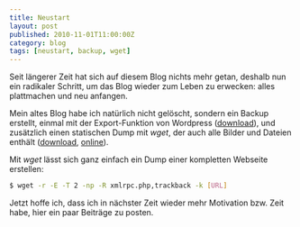 ```yaml
---
title: Neustart
layout: post
published: 2010-11-01T11:00:00Z
category: blog
tags: [neustart, backup, wget]
---
```


Seit längerer Zeit hat sich auf diesem Blog nichts mehr getan, deshalb
nun ein radikaler Schritt, um das Blog wieder zum Leben zu erwecken:
alles plattmachen und neu anfangen.

Mein altes Blog habe ich natürlich nicht gelöscht, sondern ein Backup
erstellt, einmal mit der Export-Funktion von Wordpress
([download](http://old.7h0ma5.org/7h0ma5-wordpress-export.tar.gz)),
und zusätzlich einen statischen Dump mit *wget*, der auch alle Bilder
und Dateien enthält
([download](http://old.7h0ma5.org/old-7h0ma5-org.tar.gz),
[online](http://old.7h0ma5.org)).

Mit *wget* lässt sich ganz einfach ein Dump einer kompletten Webseite
erstellen:

``` bash
$ wget -r -E -T 2 -np -R xmlrpc.php,trackback -k [URL]
```

Jetzt hoffe ich, dass ich in nächster Zeit wieder mehr Motivation
bzw. Zeit habe, hier ein paar Beiträge zu posten.
